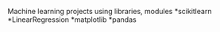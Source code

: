 Machine learning projects using libraries, modules
*scikitlearn 
*LinearRegression 
*matplotlib
*pandas 
